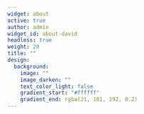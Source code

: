 ```yaml
---
widget: about
active: true
author: admin
widget_id: about-david
headless: true
weight: 20
title: ""
design:
  background:
    image: ""
    image_darken: ""
    text_color_light: false
    gradient_start: "#ffffff"
    gradient_end: rgba(21, 101, 192, 0.2)
---
```

